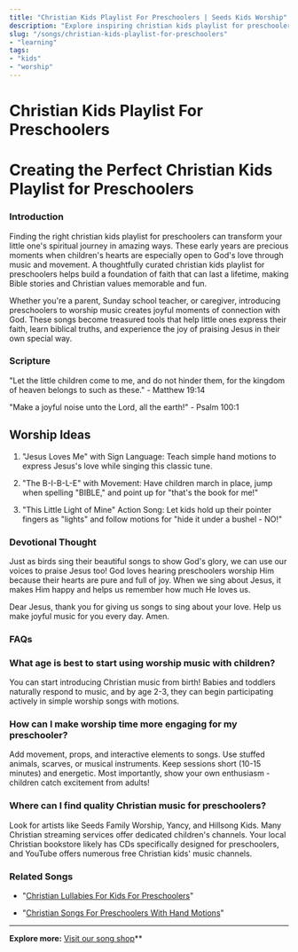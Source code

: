 ```yaml
---
title: "Christian Kids Playlist For Preschoolers | Seeds Kids Worship"
description: "Explore inspiring christian kids playlist for preschoolers for children's worship and faith development. Biblical music resources for families and ministry."
slug: "/songs/christian-kids-playlist-for-preschoolers"
- "learning"
tags:
- "kids"
- "worship"
---
```


# Christian Kids Playlist For Preschoolers

# Creating the Perfect Christian Kids Playlist for Preschoolers

### Introduction
Finding the right christian kids playlist for preschoolers can transform your little one's spiritual journey in amazing ways. These early years are precious moments when children's hearts are especially open to God's love through music and movement. A thoughtfully curated christian kids playlist for preschoolers helps build a foundation of faith that can last a lifetime, making Bible stories and Christian values memorable and fun.

Whether you're a parent, Sunday school teacher, or caregiver, introducing preschoolers to worship music creates joyful moments of connection with God. These songs become treasured tools that help little ones express their faith, learn biblical truths, and experience the joy of praising Jesus in their own special way.

### Scripture
"Let the little children come to me, and do not hinder them, for the kingdom of heaven belongs to such as these." - Matthew 19:14

"Make a joyful noise unto the Lord, all the earth!" - Psalm 100:1

## Worship Ideas
1. "Jesus Loves Me" with Sign Language: Teach simple hand motions to express Jesus's love while singing this classic tune.

2. "The B-I-B-L-E" with Movement: Have children march in place, jump when spelling "BIBLE," and point up for "that's the book for me!"

3. "This Little Light of Mine" Action Song: Let kids hold up their pointer fingers as "lights" and follow motions for "hide it under a bushel - NO!"

### Devotional Thought
Just as birds sing their beautiful songs to show God's glory, we can use our voices to praise Jesus too! God loves hearing preschoolers worship Him because their hearts are pure and full of joy. When we sing about Jesus, it makes Him happy and helps us remember how much He loves us.

Dear Jesus, thank you for giving us songs to sing about your love. Help us make joyful music for you every day. Amen.

### FAQs

### What age is best to start using worship music with children?
You can start introducing Christian music from birth! Babies and toddlers naturally respond to music, and by age 2-3, they can begin participating actively in simple worship songs with motions.

### How can I make worship time more engaging for my preschooler?
Add movement, props, and interactive elements to songs. Use stuffed animals, scarves, or musical instruments. Keep sessions short (10-15 minutes) and energetic. Most importantly, show your own enthusiasm - children catch excitement from adults!

### Where can I find quality Christian music for preschoolers?
Look for artists like Seeds Family Worship, Yancy, and Hillsong Kids. Many Christian streaming services offer dedicated children's channels. Your local Christian bookstore likely has CDs specifically designed for preschoolers, and YouTube offers numerous free Christian kids' music channels.

### Related Songs

- "[Christian Lullabies For Kids For Preschoolers](/songs/christian-lullabies-for-kids-for-preschoolers/)"

- "[Christian Songs For Preschoolers With Hand Motions](/songs/christian-songs-for-preschoolers-with-hand-motions/)"

---

**Explore more:** [Visit our song shop](https://seedskidsworship.com/shop)**

<!-- Schema Markup -->
<script type="application/ld+json">
{
  "@context": "https://schema.org",
  "@type": "MusicRecording",
  "name": "Christian Kids Playlist For Preschoolers",
  "byArtist": {
    "@type": "MusicGroup",
    "name": "Seeds Kids Worship"
  },
  "isFamilyFriendly": true,
  "url": "https://seedskidsworship.com/songs/christian-kids-playlist-for-preschoolers/"
}
</script>